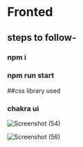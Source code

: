 # Fronted
## steps to follow-
### npm i
### npm run start

##css library used
### chakra ui
![Screenshot (54)](https://user-images.githubusercontent.com/97507160/208892797-e9ff22f3-c35e-4053-8b14-7396c40346bb.png)

![Screenshot (56)](https://user-images.githubusercontent.com/97507160/208892885-46a27c80-c447-44ae-81b6-f0183f3f71f8.png)
